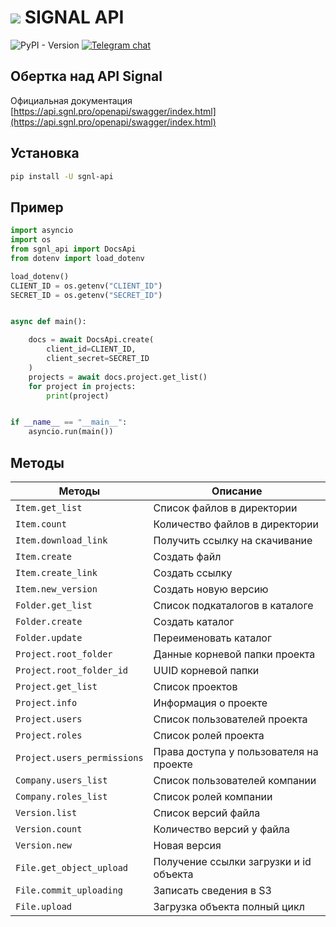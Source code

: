 # <img src="./img/logo.svg"> SIGNAL API

![PyPI - Version](https://img.shields.io/pypi/v/sgnl-api) [![Telegram chat](https://img.shields.io/badge/Просто_о_BIM-join-blue?logo=telegram)](https://t.me/prostobim)
## Обертка над API Signal 
Официальная документация [https://api.sgnl.pro/openapi/swagger/index.html](https://api.sgnl.pro/openapi/swagger/index.html)
## Установка
```bash
pip install -U sgnl-api
```

## Пример
```python
import asyncio
import os
from sgnl_api import DocsApi
from dotenv import load_dotenv

load_dotenv()
CLIENT_ID = os.getenv("CLIENT_ID")
SECRET_ID = os.getenv("SECRET_ID")


async def main():

    docs = await DocsApi.create(
        client_id=CLIENT_ID,
        client_secret=SECRET_ID
    )
    projects = await docs.project.get_list()
    for project in projects:
        print(project)


if __name__ == "__main__":
    asyncio.run(main())
```
## Методы
| Методы                      | Описание                                |
|-----------------------------|-----------------------------------------|
| `Item.get_list`             | Список файлов в директории              |
| `Item.count`                | Количество файлов в директории          |
| `Item.download_link`        | Получить ссылку на скачивание           |
| `Item.create`               | Создать файл                            |
| `Item.create_link`          | Создать ссылку                          |
| `Item.new_version`          | Создать новую версию                    |
| `Folder.get_list`           | Список подкаталогов в каталоге          |
| `Folder.create`             | Создать каталог                         |          
| `Folder.update`             | Переименовать каталог                   |
| `Project.root_folder`       | Данные корневой папки проекта           |
| `Project.root_folder_id`    | UUID корневой папки                     |
| `Project.get_list`          | Список проектов                         |
| `Project.info`              | Информация о проекте                    |
| `Project.users`             | Список пользователей проекта            |
| `Project.roles`             | Список ролей проекта                    |
| `Project.users_permissions` | Права доступа у пользователя на проекте |
| `Company.users_list`        | Список пользователей компании           |
| `Company.roles_list`        | Список ролей компании                   |
| `Version.list`              | Список версий файла                     |
| `Version.count`             | Количество версий у файла               |
| `Version.new`               | Новая версия                            |
| `File.get_object_upload`    | Получение ссылки загрузки и id объекта  |
| `File.commit_uploading`     | Записать сведения в S3                  |
| `File.upload`               | Загрузка объекта полный цикл            |
